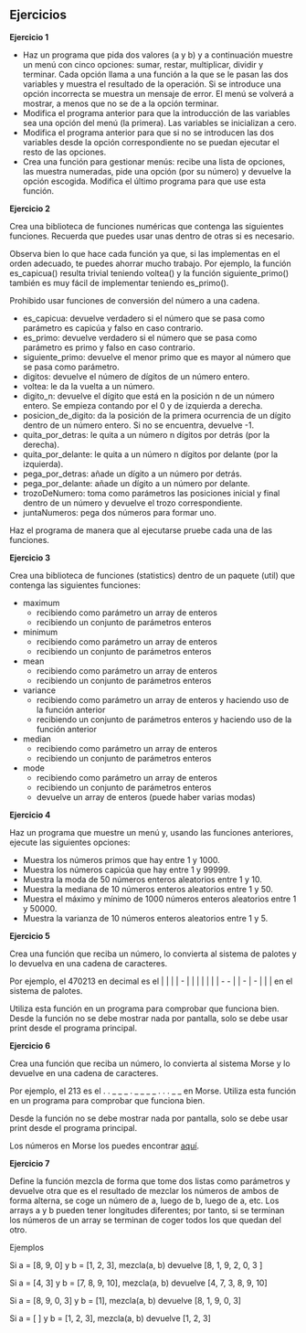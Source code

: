 ## Ejercicios

**Ejercicio 1**

- Haz un programa que pida dos valores (a y b) y a continuación muestre un menú con cinco opciones: sumar, restar, multiplicar, dividir y terminar. Cada opción llama a una función a la que se le pasan las dos variables y muestra el resultado de la operación. Si se introduce una opción incorrecta se muestra un mensaje de error. El menú se volverá a mostrar, a menos que no se de a la opción terminar.
- Modifica el programa anterior para que la introducción de las variables sea una opción del menú (la primera). Las variables se inicializan a cero.
- Modifica el programa anterior para que si no se introducen las dos variables desde la opción correspondiente no se puedan ejecutar el resto de las opciones.
- Crea una función para gestionar menús: recibe una lista de opciones, las muestra numeradas, pide una opción (por su número) y devuelve la opción escogida. Modifica el último programa para que use esta función. 

**Ejercicio 2**

Crea una biblioteca de funciones numéricas que contenga las siguientes funciones. Recuerda que puedes usar unas dentro de otras si es necesario.

Observa bien lo que hace cada función ya que, si las implementas en el orden adecuado, te puedes ahorrar mucho trabajo. Por ejemplo, la función es\_capicua() resulta trivial teniendo voltea() y la función siguiente\_primo() también es muy fácil de implementar teniendo es\_primo().

Prohibido usar funciones de conversión del número a una cadena.

- es\_capicua: devuelve verdadero si el número que se pasa como parámetro es capicúa y falso en caso contrario.
- es\_primo: devuelve verdadero si el número que se pasa como parámetro es primo y falso en caso contrario.
- siguiente\_primo: devuelve el menor primo que es mayor al número que se pasa como parámetro.
- digitos: devuelve el número de dígitos de un número entero.
- voltea: le da la vuelta a un número.
- digito\_n: devuelve el dígito que está en la posición n de un número entero. Se empieza contando por el 0 y de izquierda a derecha.
- posicion\_de\_digito: da la posición de la primera ocurrencia de un dígito dentro de un número entero. Si no se encuentra, devuelve -1.
- quita\_por\_detras: le quita a un número n dígitos por detrás (por la derecha).
- quita\_por\_delante: le quita a un número n dígitos por delante (por la izquierda).
- pega\_por\_detras: añade un dígito a un número por detrás.
- pega\_por\_delante: añade un dígito a un número por delante.
- trozoDeNumero: toma como parámetros las posiciones inicial y final dentro de un número y devuelve el trozo correspondiente.
- juntaNumeros: pega dos números para formar uno.

Haz el programa de manera que al ejecutarse pruebe cada una de las funciones.

**Ejercicio 3**

Crea una biblioteca de funciones (statistics) dentro de un paquete (util) que contenga las siguientes funciones:

- maximum
  - recibiendo como parámetro un array de enteros
  - recibiendo un conjunto de parámetros enteros
- minimum
  - recibiendo como parámetro un array de enteros 
  - recibiendo un conjunto de parámetros enteros
- mean
  - recibiendo como parámetro un array de enteros 
  - recibiendo un conjunto de parámetros enteros
- variance
  - recibiendo como parámetro un array de enteros y haciendo uso de la función anterior
  - recibiendo un conjunto de parámetros enteros y haciendo uso de la función anterior
- median
  - recibiendo como parámetro un array de enteros 
  - recibiendo un conjunto de parámetros enteros
- mode
  - recibiendo como parámetro un array de enteros 
  - recibiendo un conjunto de parámetros enteros
  - devuelve un array de enteros (puede haber varias modas)

**Ejercicio 4**

Haz un programa que muestre un menú y, usando las funciones anteriores, ejecute las siguientes opciones:

- Muestra los números primos que hay entre 1 y 1000.
- Muestra los números capicúa que hay entre 1 y 99999.
- Muestra la moda de 50 números enteros aleatorios entre 1 y 10.
- Muestra la mediana de 10 números enteros aleatorios entre 1 y 50.
- Muestra el máximo y mínimo de 1000 números enteros aleatorios entre 1 y 50000.
- Muestra la varianza de 10 números enteros aleatorios entre 1 y 5.

**Ejercicio 5**

Crea una función que reciba un número, lo convierta al sistema de palotes y lo devuelva en una cadena de caracteres. 

Por ejemplo, el 470213 en decimal es el | | | | - | | | | | | | - - | | - | - | | | en el sistema de palotes. 

Utiliza esta función en un programa para comprobar que funciona bien. Desde la función no se debe mostrar nada por pantalla, solo se debe usar print desde el programa principal.

**Ejercicio 6**

Crea una función que reciba un número, lo convierta al sistema Morse y lo devuelve en una cadena de caracteres. 

Por ejemplo, el 213 es el . . _ _ _ . _ _ _ _ . . . _ _ en Morse. Utiliza esta función en un programa para comprobar que funciona bien.

Desde la función no se debe mostrar nada por pantalla, solo se debe usar print desde el programa principal.

Los números en Morse los puedes encontrar [aquí](https://morsecw.com/alfabeto.html#numeros).

**Ejercicio 7**

Define la función mezcla de forma que tome dos listas como parámetros y devuelve otra que es el resultado de mezclar los números de ambos de forma alterna, se coge un número de a, luego de b, luego de a, etc. Los arrays a y b pueden tener longitudes diferentes; por tanto, si se terminan los números de un array se terminan de coger todos los que quedan del otro.

Ejemplos

Si a = [8, 9, 0] y b = [1, 2, 3], mezcla(a, b) devuelve [8, 1, 9, 2, 0, 3 ]

Si a = [4, 3] y b = [7, 8, 9, 10], mezcla(a, b) devuelve [4, 7, 3, 8, 9, 10]

Si a = [8, 9, 0, 3] y b = [1], mezcla(a, b) devuelve [8, 1, 9, 0, 3]

Si a = [ ] y b = [1, 2, 3], mezcla(a, b) devuelve [1, 2, 3]


